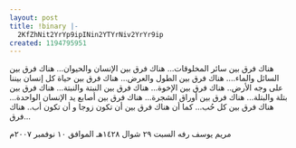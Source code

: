 ```yaml
---
layout: post
title: !binary |-
  2KfZhNit2YrYp9ipINin2YTYrNiv2YrYr9ip
created: 1194795951
---
```

هناك فرق بين سائر المخلوقات...
هناك فرق بين الإنسان والحيوان...
هناك فرق بين السائل والماء....
هناك فرق بين الطول والعرض...
هناك فرق بين حياة كل إنسان بيننا على وجه الأرض..
هناك فرق بين الإخوة...
هناك فرق بين النبتة والنبتة...
هناك فرق بين بتلة والبتلة...
هناك فرق بين أوراق الشجرة...
هناك فرق بين أصابع يد الإنسان الواحدة...
هناك فرق بين كل حُب...
كما أن هناك فرق بين أن تكون زوجا و أن تكون أب..
هناك فرق...

مريم يوسف رفه
السبت ٢٩ شوال ١٤٢٨هـ الموافق ١٠ نوفمبر ٢٠٠٧م
